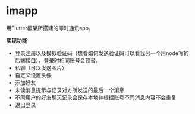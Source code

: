 # imapp

用Flutter框架所搭建的即时通讯app。

**实现功能**

- 登录注册以及模拟验证码（想看如何发送验证码可以看我另一个用node写的后端接口），登录时相同账号会顶替。
- 私聊（可以发送图片）
- 自定义设置头像
- 添加好友
- 未读消息提示与记录对方所发送的最后一个消息
- 不同用户的好友聊天记录会保存本地并根据账号不同消息内容不会重复
- 退出登录
